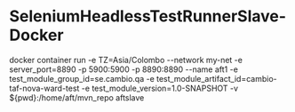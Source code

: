 # SeleniumHeadlessTestRunnerSlave-Docker

docker container run -e TZ=Asia/Colombo --network my-net -e server_port=8890 -p 5900:5900 -p 8890:8890 --name aft1 -e test_module_group_id=se.cambio.qa -e test_module_artifact_id=cambio-taf-nova-ward-test -e test_module_version=1.0-SNAPSHOT -v ${pwd}:/home/aft/mvn_repo aftslave
